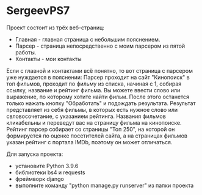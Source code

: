 # SergeevPS7

Проект состоит из трёх веб-страниц: 
  - Главная - главная страница с небольшим пояснением.
  - Парсер - страница непосредственно с моим парсером из пятой работы.
  - Контакты - мои контакты
  
Если с главной и контактами всё понятно, то вот страница с парсером уже нуждается в пояснении:
Парсер проходит на сайт "Кинопоиск" в топ фильмов, проходит по фильму из списка, начиная с 1, собирая ссылку, название и рейтинг фильма. Вы можете ввести слово или выражение, по которому хотите найти фильм. После этого останется только нажать кнопку "Обработать" и подождать результата. Результат представляет из себя фильмы, в которых есть нужное слово или свловосочетание, с указанием рейтинга. Названия фильмов кликабельны и переведут вас на страницу фильма на кинопоиске. Рейтинг парсер собирает со страницы "Топ 250", на которой он формируется по оценке посетителей сайта, а на страницах фильмов указан рейтинг с портала IMDb, поэтому он может отличаться.

Для запуска проекта:
  - установите Python 3.9.6
  - библиотеки bs4 и requests
  - фреймворк django
  - выполните команду "python manage.py runserver" из папки проекта
